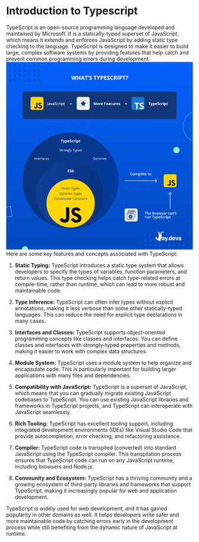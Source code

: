 # Introduction to Typescript

TypeScript is an open-source programming language developed and maintained by Microsoft. It is a statically-typed superset of JavaScript, which means it extends and enforces JavaScript by adding static type checking to the language. TypeScript is designed to make it easier to build large, complex software systems by providing features that help catch and prevent common programming errors during development.
![Alt text](WHATS-TYPESCRIPT_.png)
Here are some key features and concepts associated with TypeScript:

1. **Static Typing:** TypeScript introduces a static type system that allows developers to specify the types of variables, function parameters, and return values. This type checking helps catch type-related errors at compile-time, rather than runtime, which can lead to more robust and maintainable code.

2. **Type Inference:** TypeScript can often infer types without explicit annotations, making it less verbose than some other statically-typed languages. This can reduce the need for explicit type declarations in many cases.

3. **Interfaces and Classes:** TypeScript supports object-oriented programming concepts like classes and interfaces. You can define classes and interfaces with strongly-typed properties and methods, making it easier to work with complex data structures.

4. **Module System:** TypeScript uses a module system to help organize and encapsulate code. This is particularly important for building larger applications with many files and dependencies.

5. **Compatibility with JavaScript:** TypeScript is a superset of JavaScript, which means that you can gradually migrate existing JavaScript codebases to TypeScript. You can use existing JavaScript libraries and frameworks in TypeScript projects, and TypeScript can interoperate with JavaScript seamlessly.

6. **Rich Tooling:** TypeScript has excellent tooling support, including integrated development environments (IDEs) like Visual Studio Code that provide autocompletion, error checking, and refactoring assistance.

7. **Compiler:** TypeScript code is transpiled (converted) into standard JavaScript using the TypeScript compiler. This transpilation process ensures that TypeScript code can run on any JavaScript runtime, including browsers and Node.js.

8. **Community and Ecosystem:** TypeScript has a thriving community and a growing ecosystem of third-party libraries and frameworks that support TypeScript, making it increasingly popular for web and application development.

TypeScript is widely used for web development, and it has gained popularity in other domains as well. It helps developers write safer and more maintainable code by catching errors early in the development process while still benefiting from the dynamic nature of JavaScript at runtime.
